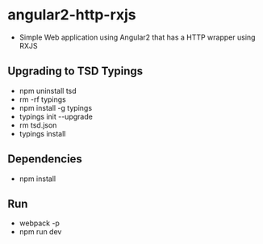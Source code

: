# angular2-http-rxjs		
 - Simple Web application using Angular2 that has a HTTP wrapper using RXJS
 
 ## Upgrading to TSD Typings
 
   - npm uninstall tsd
   - rm -rf typings
   - npm install -g  typings
   - typings init --upgrade
   - rm tsd.json
   - typings install
  
 ## Dependencies 
  
  - npm install
  
 ## Run
  
  - webpack -p
  - npm run dev   